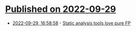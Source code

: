# [Published on 2022-09-29](index.md)

* [2022-09-29, 16:58:58](https://lobste.rs/s/wo50kh/static_analysis_tools_love_pure_fp) - [Static analysis tools love pure FP](https://www.youtube.com/watch?v=_rzoyBq4hJ0)
